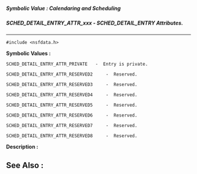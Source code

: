 ##### Symbolic Value : Calendaring and Scheduling
##### SCHED_DETAIL_ENTRY_ATTR_xxx - SCHED_DETAIL_ENTRY Attributes.
---
```
#include <nsfdata.h>
```

**Symbolic Values :**

	SCHED_DETAIL_ENTRY_ATTR_PRIVATE	  -  Entry is private.

	SCHED_DETAIL_ENTRY_ATTR_RESERVED2	  -  Reserved.

	SCHED_DETAIL_ENTRY_ATTR_RESERVED3	  -  Reserved.

	SCHED_DETAIL_ENTRY_ATTR_RESERVED4	  -  Reserved.

	SCHED_DETAIL_ENTRY_ATTR_RESERVED5	  -  Reserved.

	SCHED_DETAIL_ENTRY_ATTR_RESERVED6	  -  Reserved.

	SCHED_DETAIL_ENTRY_ATTR_RESERVED7	  -  Reserved.

	SCHED_DETAIL_ENTRY_ATTR_RESERVED8	  -  Reserved.


**Description :**




**See Also :**
---

